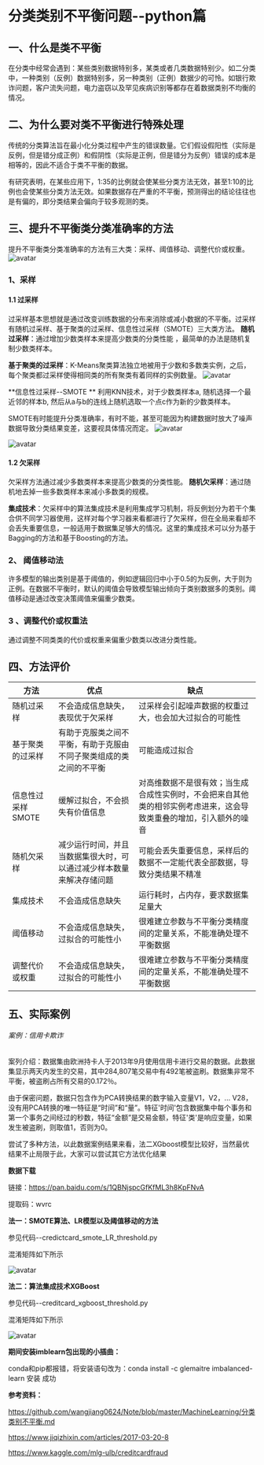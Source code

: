 # 分类类别不平衡问题--python篇 #
## 一、什么是类不平衡 ##
在分类中经常会遇到：某些类别数据特别多，某类或者几类数据特别少。如二分类中，一种类别（反例）数据特别多，另一种类别（正例）数据少的可怜。如银行欺诈问题，客户流失问题，电力盗窃以及罕见疾病识别等都存在着数据类别不均衡的情况。
## 二、为什么要对类不平衡进行特殊处理 ##
传统的分类算法旨在最小化分类过程中产生的错误数量。它们假设假阳性（实际是反例，但是错分成正例）和假阴性（实际是正例，但是错分为反例）错误的成本是相等的，因此不适合于类不平衡的数据。

有研究表明，在某些应用下，1∶35的比例就会使某些分类方法无效，甚至1∶10的比例也会使某些分类方法无效。如果数据存在严重的不平衡，预测得出的结论往往也是有偏的，即分类结果会偏向于较多观测的类。
## 三、提升不平衡类分类准确率的方法 ##
提升不平衡类分类准确率的方法有三大类：采样、阈值移动、调整代价或权重。
![avatar](method.png)
### 1、采样 ###
#### 1.1 过采样 ####
过采样基本思想就是通过改变训练数据的分布来消除或减小数据的不平衡。过采样有随机过采样、基于聚类的过采样、信息性过采样（SMOTE）三大类方法。
**随机过采样**：通过增加少数类样本来提高少数类的分类性能 ，最简单的办法是随机复制少数类样本。

**基于聚类的过采样**：K-Means聚类算法独立地被用于少数和多数类实例，之后，每个聚类都过采样使得相同类的所有聚类有着同样的实例数量。
![avatar](oversampling.png)

**信息性过采样--SMOTE **
利用KNN技术，对于少数类样本a, 随机选择一个最近邻的样本b, 然后从a与b的连线上随机选取一个点c作为新的少数类样本。

SMOTE有时能提升分类准确率，有时不能，甚至可能因为构建数据时放大了噪声数据导致分类结果变差，这要视具体情况而定。
![avatar](SMOTE_1.png)

![avatar](SMOTE_2.png)

#### 1.2 欠采样 ####
欠采样方法通过减少多数类样本来提高少数类的分类性能。
**随机欠采样**：通过随机地去掉一些多数类样本来减小多数类的规模。

**集成技术**：欠采样中的算法集成技术是利用集成学习机制，将反例划分为若干个集合供不同学习器使用，这样对每个学习器来看都进行了欠采样，但在全局来看却不会丢失重要信息，一般适用于数据集足够大的情况。这里的集成技术可以分为基于Bagging的方法和基于Boosting的方法。

### 2、 阈值移动法 ###
许多模型的输出类别是基于阈值的，例如逻辑回归中小于0.5的为反例，大于则为正例。在数据不平衡时，默认的阈值会导致模型输出倾向于类别数据多的类别。阈值移动是通过改变决策阈值来偏重少数类。

### 3 、调整代价或权重法 ###
通过调整不同类类的代价或权重来偏重少数类以改进分类性能。
## 四、方法评价 ##
方法|优点|缺点
--|--|--
随机过采样| 不会造成信息缺失，表现优于欠采样|过采样会引起噪声数据的权重过大，也会加大过拟合的可能性
基于聚类的过采样|有助于克服类之间不平衡，有助于克服由不同子聚类组成的类之间的不平衡|可能造成过拟合
信息性过采样SMOTE|缓解过拟合，不会损失有价值信息|对高维数据不是很有效；当生成合成性实例时，不会把来自其他类的相邻实例考虑进来，这会导致类重叠的增加，引入额外的噪音
随机欠采样|减少运行时间，并且当数据集很大时，可以通过减少样本数量来解决存储问题|可能会丢失重要信息，采样后的数据不一定能代表全部数据，导致分类结果不精准
集成技术|不会造成信息缺失|运行耗时，占内存，要求数据集足量大
阈值移动|不会造成信息缺失，过拟合的可能性小|很难建立参数与不平衡分类精度间的定量关系，不能准确处理不平衡数据
调整代价或权重|不会造成信息缺失，过拟合的可能性小|很难建立参数与不平衡分类精度间的定量关系，不能准确处理不平衡数据

## 五、实际案例 ##
###### 案例：信用卡欺诈 ######
案列介绍：数据集由欧洲持卡人于2013年9月使用信用卡进行交易的数据。此数据集显示两天内发生的交易，其中284,807笔交易中有492笔被盗刷。数据集非常不平衡，被盗刷占所有交易的0.172％。

由于保密问题，数据只包含作为PCA转换结果的数字输入变量V1，V2，... V28，没有用PCA转换的唯一特征是“时间”和“量”。特征'时间'包含数据集中每个事务和第一个事务之间经过的秒数，特征“金额”是交易金额，特征'类'是响应变量，如果发生被盗刷，则取值1，否则为0。

尝试了多种方法，以此数据案例结果来看，法二XGboost模型比较好，当然最优结果不止局限于此，大家可以尝试其它方法优化结果

**数据下载**

链接：https://pan.baidu.com/s/1QBNjspcGfKfML3h8KpFNvA 

提取码：wvrc 

**法一：SMOTE算法、LR模型以及阈值移动的方法**

参见代码--credictcard_smote_LR_threshold.py

混淆矩阵如下所示

![avatar](LR.png)

**法二：算法集成技术XGBoost**

参见代码--creditcard_xgboost_threshold.py

混淆矩阵如下所示

![avatar](XGBOOST.png)

**期间安装imblearn包出现的小插曲：**

conda和pip都报错，将安装语句改为：conda install -c glemaitre imbalanced-learn 安装 成功

**参考资料：**

https://github.com/wangjiang0624/Note/blob/master/MachineLearning/分类类别不平衡.md

https://www.jiqizhixin.com/articles/2017-03-20-8

https://www.kaggle.com/mlg-ulb/creditcardfraud
